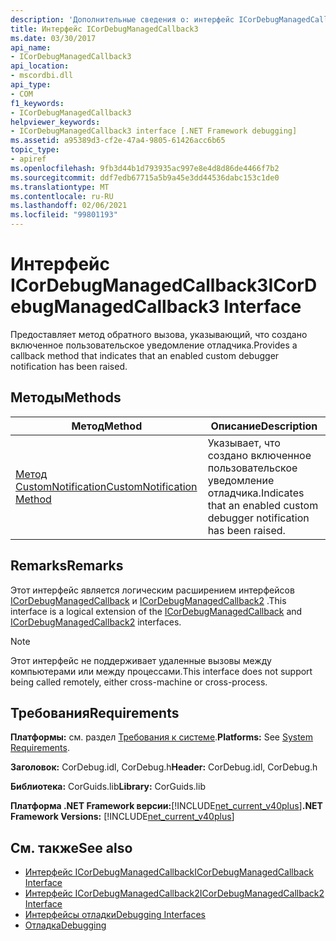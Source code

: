 ```yaml
---
description: 'Дополнительные сведения о: интерфейс ICorDebugManagedCallback3'
title: Интерфейс ICorDebugManagedCallback3
ms.date: 03/30/2017
api_name:
- ICorDebugManagedCallback3
api_location:
- mscordbi.dll
api_type:
- COM
f1_keywords:
- ICorDebugManagedCallback3
helpviewer_keywords:
- ICorDebugManagedCallback3 interface [.NET Framework debugging]
ms.assetid: a95389d3-cf2e-47a4-9805-61426acc6b65
topic_type:
- apiref
ms.openlocfilehash: 9fb3d44b1d793935ac997e8e4d8d86de4466f7b2
ms.sourcegitcommit: ddf7edb67715a5b9a45e3dd44536dabc153c1de0
ms.translationtype: MT
ms.contentlocale: ru-RU
ms.lasthandoff: 02/06/2021
ms.locfileid: "99801193"
---
```

# <a name="icordebugmanagedcallback3-interface"></a><span data-ttu-id="49528-103">Интерфейс ICorDebugManagedCallback3</span><span class="sxs-lookup"><span data-stu-id="49528-103">ICorDebugManagedCallback3 Interface</span></span>

<span data-ttu-id="49528-104">Предоставляет метод обратного вызова, указывающий, что создано включенное пользовательское уведомление отладчика.</span><span class="sxs-lookup"><span data-stu-id="49528-104">Provides a callback method that indicates that an enabled custom debugger notification has been raised.</span></span>  
  
## <a name="methods"></a><span data-ttu-id="49528-105">Методы</span><span class="sxs-lookup"><span data-stu-id="49528-105">Methods</span></span>  
  
|<span data-ttu-id="49528-106">Метод</span><span class="sxs-lookup"><span data-stu-id="49528-106">Method</span></span>|<span data-ttu-id="49528-107">Описание</span><span class="sxs-lookup"><span data-stu-id="49528-107">Description</span></span>|  
|------------|-----------------|  
|[<span data-ttu-id="49528-108">Метод CustomNotification</span><span class="sxs-lookup"><span data-stu-id="49528-108">CustomNotification Method</span></span>](icordebugmanagedcallback3-customnotification-method.md)|<span data-ttu-id="49528-109">Указывает, что создано включенное пользовательское уведомление отладчика.</span><span class="sxs-lookup"><span data-stu-id="49528-109">Indicates that an enabled custom debugger notification has been raised.</span></span>|  
  
## <a name="remarks"></a><span data-ttu-id="49528-110">Remarks</span><span class="sxs-lookup"><span data-stu-id="49528-110">Remarks</span></span>  

 <span data-ttu-id="49528-111">Этот интерфейс является логическим расширением интерфейсов [ICorDebugManagedCallback](icordebugmanagedcallback-interface.md) и [ICorDebugManagedCallback2](icordebugmanagedcallback2-interface.md) .</span><span class="sxs-lookup"><span data-stu-id="49528-111">This interface is a logical extension of the [ICorDebugManagedCallback](icordebugmanagedcallback-interface.md) and [ICorDebugManagedCallback2](icordebugmanagedcallback2-interface.md) interfaces.</span></span>  
  
> [!NOTE]
> <span data-ttu-id="49528-112">Этот интерфейс не поддерживает удаленные вызовы между компьютерами или между процессами.</span><span class="sxs-lookup"><span data-stu-id="49528-112">This interface does not support being called remotely, either cross-machine or cross-process.</span></span>  
  
## <a name="requirements"></a><span data-ttu-id="49528-113">Требования</span><span class="sxs-lookup"><span data-stu-id="49528-113">Requirements</span></span>  

 <span data-ttu-id="49528-114">**Платформы:** см. раздел [Требования к системе](../../get-started/system-requirements.md).</span><span class="sxs-lookup"><span data-stu-id="49528-114">**Platforms:** See [System Requirements](../../get-started/system-requirements.md).</span></span>  
  
 <span data-ttu-id="49528-115">**Заголовок:** CorDebug.idl, CorDebug.h</span><span class="sxs-lookup"><span data-stu-id="49528-115">**Header:** CorDebug.idl, CorDebug.h</span></span>  
  
 <span data-ttu-id="49528-116">**Библиотека:** CorGuids.lib</span><span class="sxs-lookup"><span data-stu-id="49528-116">**Library:** CorGuids.lib</span></span>  
  
 <span data-ttu-id="49528-117">**Платформа .NET Framework версии:**[!INCLUDE[net_current_v40plus](../../../../includes/net-current-v40plus-md.md)]</span><span class="sxs-lookup"><span data-stu-id="49528-117">**.NET Framework Versions:** [!INCLUDE[net_current_v40plus](../../../../includes/net-current-v40plus-md.md)]</span></span>  
  
## <a name="see-also"></a><span data-ttu-id="49528-118">См. также</span><span class="sxs-lookup"><span data-stu-id="49528-118">See also</span></span>

- [<span data-ttu-id="49528-119">Интерфейс ICorDebugManagedCallback</span><span class="sxs-lookup"><span data-stu-id="49528-119">ICorDebugManagedCallback Interface</span></span>](icordebugmanagedcallback-interface.md)
- [<span data-ttu-id="49528-120">Интерфейс ICorDebugManagedCallback2</span><span class="sxs-lookup"><span data-stu-id="49528-120">ICorDebugManagedCallback2 Interface</span></span>](icordebugmanagedcallback2-interface.md)
- [<span data-ttu-id="49528-121">Интерфейсы отладки</span><span class="sxs-lookup"><span data-stu-id="49528-121">Debugging Interfaces</span></span>](debugging-interfaces.md)
- [<span data-ttu-id="49528-122">Отладка</span><span class="sxs-lookup"><span data-stu-id="49528-122">Debugging</span></span>](index.md)
